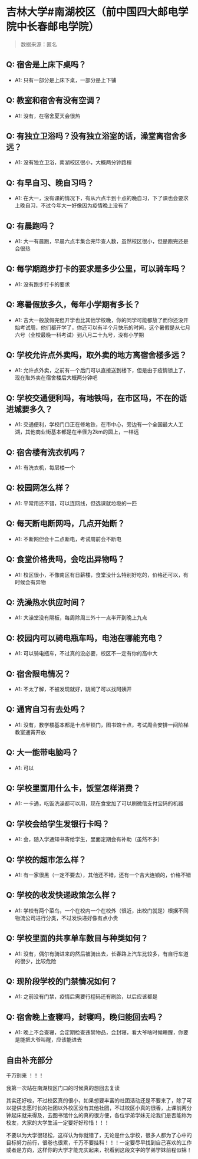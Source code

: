# 吉林大学#南湖校区（前中国四大邮电学院中长春邮电学院）

> 数据来源：匿名

## Q: 宿舍是上床下桌吗？

- A1: 只有一部分是上床下桌，一部分是上下铺

## Q: 教室和宿舍有没有空调？

- A1: 没有，在宿舍夏天会很热

## Q: 有独立卫浴吗？没有独立浴室的话，澡堂离宿舍多远？

- A1: 没有独立卫浴，南湖校区很小，大概两分钟路程

## Q: 有早自习、晚自习吗？

- A1: 在大一，没有课的情况下，有从六点半到十点的晚自习，下了课也会要求上晚自习，不过今年大一好像因为疫情晚上没有了

## Q: 有晨跑吗？

- A1: 大一有晨跑，早晨六点半集合完毕查人数，虽然校区很小，但是跑完还是会很热

## Q: 每学期跑步打卡的要求是多少公里，可以骑车吗？

- A1: 没有跑步打卡的要求

## Q: 寒暑假放多久，每年小学期有多长？

- A1: 吉大一般放假完但开学也比其他学校晚，你的同学可能都放了而你还没开始考试周，他们都开学了，你还可以有半个月快乐的时间，这个暑假是从七月六号（全校最晚一科考试）到八月二十九号，没有小学期

## Q: 学校允许点外卖吗，取外卖的地方离宿舍楼多远？

- A1: 允许点外卖，之前有一个后门可以直接送到楼下，但是由于疫情锁上了，现在取外卖在宿舍楼后大概两分钟吧

## Q: 学校交通便利吗，有地铁吗，在市区吗，不在的话进城要多久？

- A1: 交通便利，学校门口正在修地铁，在市中心，旁边有一个全国最大人工湖，其他商业街基本都是在半径为2km的圆上，一样远

## Q: 宿舍楼有洗衣机吗？

- A1: 有洗衣机，每层楼一个

## Q: 校园网怎么样？

- A1: 平常用还不错，可以连网线，但选课就垃圾的一匹

## Q: 每天断电断网吗，几点开始断？

- A1: 不断网但会十二点断电，考试周前会不断电

## Q: 食堂价格贵吗，会吃出异物吗？

- A1: 校区很小，不像南区有日薪楼，食堂没什么特别好吃的，价格还可以，有时候会有异物

## Q: 洗澡热水供应时间？

- A1: 大澡堂没有隔板，每周除周三外十一点半开到晚上九点

## Q: 校园内可以骑电瓶车吗，电池在哪能充电？

- A1: 可以骑电瓶车，不过真的没必要，校区不一定有你的高中大

## Q: 宿舍限电情况？

- A1: 不太了解，不被发现就好，跳闸了可以找阿姨开

## Q: 通宵自习有去处吗？

- A1: 没有，教学楼基本都是十点半锁门，图书馆十点，考试周会安排一间阶梯教室通宵开放

## Q: 大一能带电脑吗？

- A1: 可以

## Q: 学校里面用什么卡，饭堂怎样消费？

- A1: 一卡通，吃饭洗澡都可以用，现在食堂加了可以刷微信支付宝码的机器

## Q: 学校会给学生发银行卡吗？

- A1: 会，随入学通知书寄给学生，里面定期会有补助（虽然不多）

## Q: 学校的超市怎么样？

- A1: 有一家很黑（一定不要去），其他还不错，还有一个吉大连锁的，价格不错

## Q: 学校的收发快递政策怎么样？

- A1: 学校有两个菜鸟，一个在校内一个在校外（很近，出校门就是）根据不同物流公司进行分类，不过发快递好像有点小贵

## Q: 学校里面的共享单车数目与种类如何？

- A1: 没有，偶尔有骑进来的然后被骑出去，长春路上汽车比较多，有自行车道的很少，比较危险

## Q: 现阶段学校的门禁情况如何？

- A1: 之前没有门禁，疫情后需要行程码还有刷脸，以后应该都是

## Q: 宿舍晚上查寝吗，封寝吗，晚归能回去吗？

- A1: 晚上不会查寝，会定期检查违禁物品，会封寝，看大爷啥时候睡醒，你要是能把大爷叫醒，应该能进去

## 自由补充部分

千万别来 ！！！

我第一次站在南湖校区门口的时候真的想回去复读

其实还好啦，不过校区真的很小，如果想要丰富的社团活动还是不要来了，除了可以提供志愿时长的社团以外校区没有其他社团，不过校区小真的很香，上课前两分钟起床就来得及，去图书馆什么的真的很方便，各位学弟学妹无论我们是否能称为校友，大家的大学生活一定要好好珍惜！！！

不要以为大学很轻松，这样认为你就错了，无论是什么学校，很多人都为了心中的目标努力前行，很卷也很累，千万不要挂科！！！一定要尽早找到自己喜欢的工作或者是方向，这样你的大学才能充实起来，祝看到这段文字的学弟学妹前程似锦！